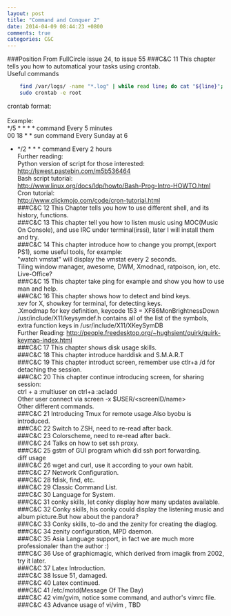 ```yaml
---
layout: post
title: "Command and Conquer 2"
date: 2014-04-09 08:44:23 +0800
comments: true
categories: C&C
---
```

###Position
From FullCircle issue 24, to issue 55
###C&C 11
This chapter tells you how to automatical your tasks using crontab.    
Useful commands

```sh cron.sh
	find /var/logs/ -name "*.log" | while read line; do cat "${line}"; done
	sudo crontab -e root

```
crontab format:     
<minute><hour><day><month><day of week><command>    
Example:     
*/5 * * * * command     Every 5 minutes    
00 18 * * sun command   Every Sunday at 6     
* */2 * * * command     Every 2 hours    
Further reading:    
Python version of script for those interested:     
http://lswest.pastebin.com/m5b536464    
Bash script tutorial:    
http://www.linux.org/docs/ldp/howto/Bash-Prog-Intro-HOWTO.html    
Cron tutorial:     
http://www.clickmojo.com/code/cron-tutorial.html    
###C&C 12
This Chapter tells you how to use different shell, and its history, functions.    
###C&C 13
This chapter tell you how to listen music using MOC(Music On Console), and use IRC under terminal(irssi), later I will install them and try.     
###C&C 14
This chapter introduce how to change you prompt,(export PS1), some useful tools, for example:    
"watch vmstat" will display the vmstat every 2 seconds.     
Tiling window manager, awesome, DWM, Xmodnad, ratpoison, ion, etc.     
Live-Office?     
###C&C 15
This chapter take ping for example and show you how to use man and help.     
###C&C 16
This chapter shows how to detect and bind keys.    
xev for X, showkey for terminal, for detecting keys.    
.Xmodmap for key definition,    keycode 153 = XF86MonBrightnessDown    
/usr/include/X11/keysymdef.h contains all of the list of the symbols, extra function keys in /usr/include/X11/XKeySymDB    
Further Reading: http://people.freedesktop.org/~hughsient/quirk/quirk-keymap-index.html    
###C&C 17
This chapter shows disk usage skills.    
###C&C 18
This chapter introduce harddisk and S.M.A.R.T    
###C&C 19
This chapter introduct screen, remember use ctlr+a /d for detaching the session.    
###C&C 20
This chapter continue introducing screen, for sharing session:    
ctrl + a :multiuser on ctrl+a :acladd <ruser>    
Other user connect via screen -x $USER/<screenID/name>    
Other different commands.    
###C&C 21
Introducing Tmux for remote usage.Also byobu is introduced.    
###C&C 22
Switch to ZSH, need to re-read after back.    
###C&C 23
Colorscheme, need to re-read after back.     
###C&C 24
Talks on how to set ssh proxy.     
###C&C 25
gstm of GUI program which did ssh port forwarding.     
diff usage    
###C&C 26
wget and curl, use it according to your own habit.     
###C&C 27
Network Configuration.    
###C&C 28
fdisk, find, etc.     
###C&C 29
Classic Command List.    
###C&C 30
Language for System.     
###C&C 31
conky skills, let conky display how many updates available.     
###C&C 32
Conky skills, his conky could display the listening music and album picture.But how about the pandora?     
###C&C 33
Conky skills, to-do and the zenity for creating the diaglog.    
###C&C 34
zenity configuration, MPD daemon.     
###C&C 35
Asia Language support, in fact we are much more professionaler than the author :)     
###C&C 36
Use of graphicmagic, which derived from imagik from 2002, try it later.    
###C&C 37
Latex Introduction.    
###C&C 38
Issue 51, damaged.    
###C&C 40
Latex continued.     
###C&C 41
/etc/motd(Message Of The Day)     
###C&C 42
vim/gvim, notice some command, and author's vimrc file.     
###C&C 43
Advance usage of vi/vim , TBD    
